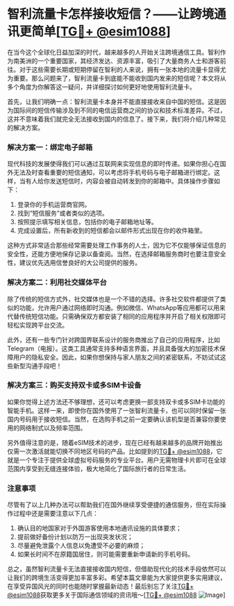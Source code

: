 # 智利流量卡怎样接收短信？——让跨境通讯更简单[[TG💪+ @esim1088](https://t.me/s/esim1088)]

在当今这个全球化日益加深的时代，越来越多的人开始关注跨境通信工具。智利作为南美洲的一个重要国家，其经济发达、资源丰富，吸引了大量商务人士和游客前往。对于这些需要长期或短期停留在智利的人来说，拥有一张本地的流量卡显得尤为重要。那么问题来了，智利流量卡到底能不能收到国内发来的短信呢？本文将从多个角度为你解答这一疑问，并详细探讨如何更好地使用智利流量卡。

首先，让我们明确一点：智利流量卡本身并不能直接接收来自中国的短信。这是因为国际间的短信传输涉及到不同的电信运营商之间的协议和技术标准差异。不过，这并不意味着我们就完全无法接收到国内的信息了。接下来，我们将介绍几种常见的解决方案。

### 解决方案一：绑定电子邮箱

现代科技的发展使得我们可以通过互联网来实现信息的即时传递。如果你担心在国外无法及时查看重要的短信通知，可以考虑将手机号码与电子邮箱进行绑定。这样，当有人给你发送短信时，内容会被自动转发到你的邮箱中。具体操作步骤如下：

1. 登录你的手机运营商官网。
2. 找到“短信服务”或者类似的选项。
3. 按照提示填写相关信息，包括你的电子邮箱地址等。
4. 完成设置后，所有新收到的短信都会以邮件形式出现在你的收件箱里。

这种方式非常适合那些经常需要处理工作事务的人士，因为它不仅能够保证信息的安全性，还能方便地保存记录以备查阅。当然，在选择邮箱服务商时也要注意安全性，建议优先选用信誉良好的大公司提供的服务。

### 解决方案二：利用社交媒体平台

除了传统的短信方式外，社交媒体也是一个不错的选择。许多社交软件都提供了类似的功能，允许用户通过网络即时沟通。例如微信、WhatsApp等应用都可以用来代替传统短信功能。只需确保双方都安装了相同的应用程序并开启了相关权限即可轻松实现跨平台交流。

此外，还有一些专门针对跨国界联系设计的服务商推出了自己的应用程序，比如Telegram（电报）。这类工具通常支持多种语言界面，并且具备强大的加密技术保障用户的隐私安全。因此，如果你想保持与家人朋友之间的紧密联系，不妨试试这些新型沟通手段吧！

### 解决方案三：购买支持双卡或多SIM卡设备

如果你觉得上述方法还不够理想，还可以考虑更换一部支持双卡或多SIM卡功能的智能手机。这样一来，即使你在国外使用了一张智利流量卡，也可以同时保留一张国内号码用于接收短信。当然，在选购手机之前一定要确认该机型是否兼容你要使用的网络制式以及频率范围。

另外值得注意的是，随着eSIM技术的进步，现在已经有越来越多的品牌开始推出仅需一次激活就能切换不同地区号码的产品。比如提到的[TG💪+ @esim1088](https://t.me/s/esim1088)，它就是一个专注于提供全球虚拟号码服务的专业平台。用户无需物理卡片即可在全球范围内享受到无缝连接体验，极大地简化了国际旅行者的日常生活。

### 注意事项

尽管有了以上几种办法可以帮助我们在国外继续享受便捷的通信服务，但在实际操作过程中还是需要注意以下几点：

1. 确认目的地国家对于外国游客使用本地通讯设施的具体要求；
2. 提前做好备份计划以防万一出现突发状况；
3. 尽量避免泄露个人信息以免遭受不必要的麻烦；
4. 如果长时间不在原籍国居住，则可能需要重新申请新的手机号码。

总之，虽然智利流量卡无法直接接收国内短信，但借助现代化的技术手段依然可以让我们的跨境生活变得更加丰富多彩。希望本篇文章能为大家提供更多实用建议，在享受异国风光的同时也能随时掌握最新动态！最后别忘了关注[TG💪+ @esim1088](https://t.me/s/esim1088)获取更多关于国际通信领域的资讯哦～[[TG💪+ @esim1088](https://t.me/s/esim1088) ![Image](https://i.postimg.cc/4NQfJmqS/Snipaste-2025-05-13-00-14-12.png)]